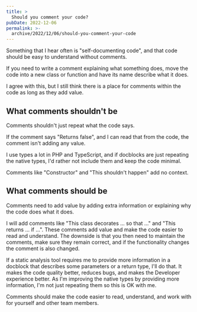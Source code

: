 ```yaml
---
title: >
  Should you comment your code?
pubDate: 2022-12-06
permalink: >-
  archive/2022/12/06/should-you-comment-your-code
---
```


Something that I hear often is "self-documenting code", and that code should be easy to understand without comments.

If you need to write a comment explaining what something does, move the code into a new class or function and have its name describe what it does.

I agree with this, but I still think there is a place for comments within the code as long as they add value.

## What comments shouldn't be

Comments shouldn't just repeat what the code says.

If the comment says "Returns false", and I can read that from the code, the comment isn't adding any value.

I use types a lot in PHP and TypeScript, and if docblocks are just repeating the native types, I'd rather not include them and keep the code minimal.

Comments like "Constructor" and "This shouldn't happen" add no context.

## What comments should be

Comments need to add value by adding extra information or explaining why the code does what it does.

I will add comments like "This class decorates ... so that ..." and "This returns ... if ...". These comments add value and make the code easier to read and understand. The downside is that you then need to maintain the comments, make sure they remain correct, and if the functionality changes the comment is also changed.

If a static analysis tool requires me to provide more information in a docblock that describes some parameters or a return type, I'll do that. It makes the code quality better, reduces bugs, and makes the Developer experience better. As I'm improving the native types by providing more information, I'm not just repeating them so this is OK with me.

Comments should make the code easier to read, understand, and work with for yourself and other team members.
